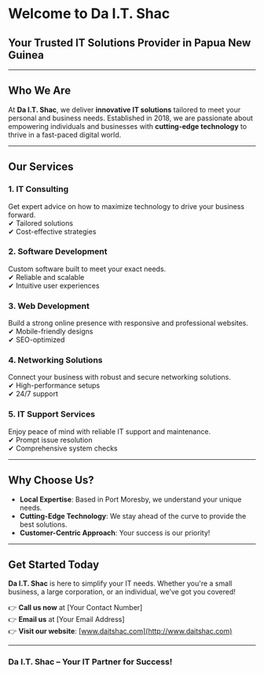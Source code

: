 # Welcome to Da I.T. Shac  
## Your Trusted IT Solutions Provider in Papua New Guinea  

---

## Who We Are  

At **Da I.T. Shac**, we deliver **innovative IT solutions** tailored to meet your personal and business needs. Established in 2018, we are passionate about empowering individuals and businesses with **cutting-edge technology** to thrive in a fast-paced digital world.  

---

## Our Services  

### 1. IT Consulting  
Get expert advice on how to maximize technology to drive your business forward.  
✔ Tailored solutions  
✔ Cost-effective strategies  

### 2. Software Development  
Custom software built to meet your exact needs.  
✔ Reliable and scalable  
✔ Intuitive user experiences  

### 3. Web Development  
Build a strong online presence with responsive and professional websites.  
✔ Mobile-friendly designs  
✔ SEO-optimized  

### 4. Networking Solutions  
Connect your business with robust and secure networking solutions.  
✔ High-performance setups  
✔ 24/7 support  

### 5. IT Support Services  
Enjoy peace of mind with reliable IT support and maintenance.  
✔ Prompt issue resolution  
✔ Comprehensive system checks  

---

## Why Choose Us?  

- **Local Expertise**: Based in Port Moresby, we understand your unique needs.  
- **Cutting-Edge Technology**: We stay ahead of the curve to provide the best solutions.  
- **Customer-Centric Approach**: Your success is our priority!  

---

## Get Started Today  

**Da I.T. Shac** is here to simplify your IT needs. Whether you're a small business, a large corporation, or an individual, we’ve got you covered!  

👉 **Call us now** at [Your Contact Number]  
👉 **Email us** at [Your Email Address]  
👉 **Visit our website**: [www.daitshac.com](http://www.daitshac.com)  

---

### **Da I.T. Shac – Your IT Partner for Success!**
